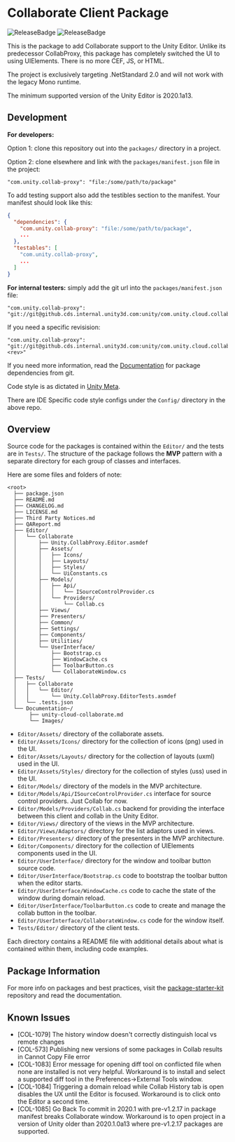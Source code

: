 # Collaborate Client Package

![ReleaseBadge](https://badges.cds.internal.unity3d.com/packages/com.unity.collab-proxy/release-badge.svg) ![ReleaseBadge](https://badges.cds.internal.unity3d.com/packages/com.unity.collab-proxy/candidates-badge.svg)

This is the package to add Collaborate support to the Unity Editor. Unlike its predecessor CollabProxy, this package has
completely switched the UI to using UIElements. There is no more CEF, JS, or HTML.

The project is exclusively targeting .NetStandard 2.0 and will not work with the legacy Mono runtime.

The minimum supported version of the Unity Editor is 2020.1a13.

## Development

**For developers:**

Option 1: clone this repository out into the `packages/` directory in a project.

Option 2: clone elsewhere and link with the `packages/manifest.json` file in the project:

```
"com.unity.collab-proxy": "file:/some/path/to/package"
```

To add testing support also add the testibles section to the manifest. Your manifest should look like this:

```json
{
  "dependencies": {
    "com.unity.collab-proxy": "file:/some/path/to/package",
    ...
  },
  "testables": [
    "com.unity.collab-proxy",
    ...
  ]
}
```

**For internal testers:** simply add the git url into the `packages/manifest.json` file:

```
"com.unity.collab-proxy": "git://git@github.cds.internal.unity3d.com:unity/com.unity.cloud.collaborate.git"
```

If you need a specific revisision:

```
"com.unity.collab-proxy": "git://git@github.cds.internal.unity3d.com:unity/com.unity.cloud.collaborate.git#<rev>"
```

If you need more information, read the [Documentation](https://docs.unity3d.com/Manual/upm-dependencies.html#Git) for
package dependencies from git.

Code style is as dictated in [Unity Meta](https://github.cds.internal.unity3d.com/unity/unity-meta).

There are IDE Specific code style configs under the `Config/` directory in the above repo.

## Overview

Source code for the packages is contained within the `Editor/`
and the tests are in `Tests/`. The structure of the package follows the **MVP** pattern with a separate directory for
each group of classes and interfaces.

Here are some files and folders of note:

```none
<root>
  ├── package.json
  ├── README.md
  ├── CHANGELOG.md
  ├── LICENSE.md
  ├── Third Party Notices.md
  ├── QAReport.md
  ├── Editor/
  │   └── Collaborate
  │       ├── Unity.CollabProxy.Editor.asmdef
  │       ├── Assets/
  │       │   ├── Icons/
  │       │   ├── Layouts/
  │       │   ├── Styles/
  │       │   └── UiConstants.cs
  │       ├── Models/
  │       │   ├── Api/
  │       │   │   └── ISourceControlProvider.cs
  │       │   └── Providers/
  │       │       └── Collab.cs
  │       ├── Views/
  │       ├── Presenters/
  │       ├── Common/
  │       ├── Settings/
  │       ├── Components/
  │       ├── Utilities/
  │       └── UserInterface/
  │           ├── Bootstrap.cs
  │           ├── WindowCache.cs
  │           ├── ToolbarButton.cs
  │           └── CollaborateWindow.cs
  ├── Tests/
  │   ├── Collaborate
  │   │   └── Editor/
  │   │       └── Unity.CollabProxy.EditorTests.asmdef
  │   └── .tests.json
  └── Documentation~/
       ├── unity-cloud-collaborate.md
       └── Images/
```

- `Editor/Assets/` directory of the collaborate assets.
- `Editor/Assets/Icons/` directory for the collection of icons (png) used in the UI.
- `Editor/Assets/Layouts/` directory for the collection of layouts (uxml) used in the UI.
- `Editor/Assets/Styles/` directory for the collection of styles (uss) used in the UI.
- `Editor/Models/` directory of the models in the MVP architecture.
- `Editor/Models/Api/ISourceControlProvider.cs` interface for source control providers. Just Collab for now.
- `Editor/Models/Providers/Collab.cs` backend for providing the interface between this client and collab in the Unity
  Editor.
- `Editor/Views/` directory of the views in the MVP architecture.
- `Editor/Views/Adaptors/` directory for the list adaptors used in views.
- `Editor/Presenters/` directory of the presenters in the MVP architecture.
- `Editor/Components/` directory for the collection of UIElements components used in the UI.
- `Editor/UserInterface/` directory for the window and toolbar button source code.
- `Editor/UserInterface/Bootstrap.cs` code to bootstrap the toolbar button when the editor starts.
- `Editor/UserInterface/WindowCache.cs` code to cache the state of the window during domain reload.
- `Editor/UserInterface/ToolbarButton.cs` code to create and manage the collab button in the toolbar.
- `Editor/UserInterface/CollaborateWindow.cs` code for the window itself.
- `Tests/Editor/` directory of the client tests.

Each directory contains a README file with additional details about what is contained within them, including code
examples.

## Package Information

For more info on packages and best practices, visit
the [package-starter-kit](https://github.cds.internal.unity3d.com/unity/com.unity.package-starter-kit) repository and
read the documentation.

## Known Issues

* [COL-1079] The history window doesn't correctly distinguish local vs remote changes
* [COL-573] Publishing new versions of some packages in Collab results in Cannot Copy File error
* [COL-1083] Error message for opening diff tool on conflicted file when none are installed is not very helpful.
  Workaround is to install and select a supported diff tool in the Preferences->External Tools window.
* [COL-1084] Triggering a domain reload while Collab History tab is open disables the UX until the Editor is focused.
  Workaround is to click onto the Editor a second time.
* [COL-1085] Go Back To commit in 2020.1 with pre-v1.2.17 in package manifest breaks Collaborate window. Workaround is
  to open project in a version of Unity older than 2020.1.0a13 where pre-v1.2.17 packages are supported.
